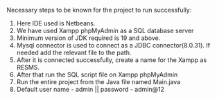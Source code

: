 Necessary steps to be known for the project to run successfully:

1. Here IDE used is Netbeans.
2. We have used Xampp phpMyAdmin as a SQL database server
3. Minimum version of JDK required is 19 and above.
4. Mysql connector is used to connect as a JDBC connector(8.0.31). If needed add the relevant file to the path.
5. After it is connected successfully, create a name for the Xampp as RESMS.
6. After that run the SQL script file on Xampp  phpMyAdmin
7. Run the entire project from the Java file named Main.java
8. Default user name - admin ||  password -  admin@12